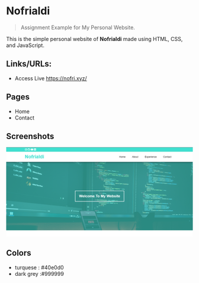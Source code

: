 # Nofrialdi

> Assignment Example for My Personal Website.

This is the simple personal website of **Nofrialdi** made using HTML, CSS, and JavaScript.

## Links/URLs:

- Access Live <https://nofri.xyz/>

## Pages

- Home
- Contact

## Screenshots

![Home](assets/home.png)

## Colors

- turquese : #40e0d0
- dark grey :#999999
